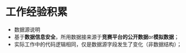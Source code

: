 # 工作经验积累
* 数据源说明
*   基于**数据信息安全**，所用数据接来源于**竞赛平台的公开数据**or**模拟数据**；
*   实际工作中的代码逻辑相同，仅是数据源字段发生了变化（非数据结构）；
